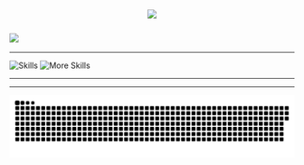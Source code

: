 <h1 align="center">
  <a href="https://git.io/typing-svg">
    <img src="https://readme-typing-svg.herokuapp.com/?lines=Hi+There!+👋;+I'm+Hritik!;+I'm+Full+Stack+Developer;&center=true&size=30">
  </a>
</h1>

[![](https://visitcount.itsvg.in/api?id=hritik189&label=Profile%20Views&color=12&icon=2&pretty=true)](https://visitcount.itsvg.in)


--- 

![Skills](https://skillicons.dev/icons?i=git,github,java,javascript,typescript,react,next,html,css,docker)
![More Skills](https://skillicons.dev/icons?i=tailwind,netlify,linux,vscode,nodejs,expressjs,mongodb,postman,vercel,vite)

---



---

![snake gif](https://github.com/Sam-GitRepo/Sam-GitRepo/blob/output/github-contribution-grid-snake-dark.svg)
